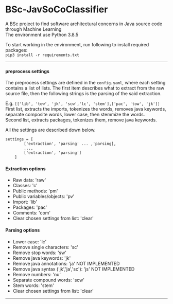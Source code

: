 # BSc-JavSoCoClassifier
A BSc project to find software architectural concerns in Java source code through Machine Learning  
The environment use Python 3.8.5  


To start working in the environment, run following to install required packages:   
`pip3 install -r requirements.txt`

---

#### preprocess settings
The preprocess settings are defined in the `config.yaml`, where each setting
contains a list of lists. 
The first item describes what to extract from the raw source 
file, then the following strings is the parsing of the said extraction.  

E.g. `[['lib', 'tow', 'jk', 'scw','lc', 'stem'],['pac', 'tow', 'jk']]`  
First list, extracts the imports, tokenizes the words, removes java keywords, 
separate composite words, lower case, then stemmize the words.  
Second list, extracts packages, tokenizes them, remove java keywords.  

All the settings are described down below.  

```
settings = [
        ['extraction', 'parsing' ... ,'parsing],
        ...,
        ['extraction', 'parsing']
    ]
```
#### Extraction options
* Raw data: 'raw'
* Classes: 'c'
* Public methods: 'pm'
* Public variables/objects: 'pv'
* Import: 'lib'
* Packages: 'pac'
* Comments: 'com'
* Clear chosen settings from list: 'clear'

#### Parsing options
* Lower case: 'lc'
* Remove single characters:  'sc'
* Remove stop words: 'sw'
* Remove java keywords: 'jk'
* Remove java annotations: 'ja' NOT IMPLEMENTED
* Remove java syntax ('jk','ja','sc'): 'js' NOT IMPLEMENTED
* Remove numbers: 'nu'
* Separate compound words: 'scw'
* Stem words: 'stem'
* Clear chosen settings from list: 'clear'

___
